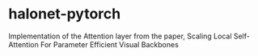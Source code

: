 # halonet-pytorch
Implementation of the Attention layer from the paper, Scaling Local Self-Attention For Parameter Efficient Visual Backbones
